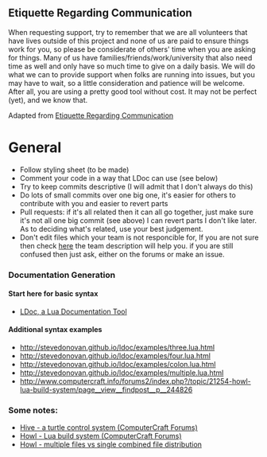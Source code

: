 ## Etiquette Regarding Communication
When requesting support, try to remember that we are all volunteers that have lives outside of this project and none of us are paid to ensure things work for you, so please be considerate of others' time when you are asking for things. Many of us have families/friends/work/university that also need time as well and only have so much time to give on a daily basis. We will do what we can to provide support when folks are running into issues, but you may have to wait, so a little consideration and patience will be welcome. After all, you are using a pretty good tool without cost. It may not be perfect (yet), and we know that.

Adapted from [Etiquette Regarding Communication](https://github.com/chocolatey/choco#etiquette-regarding-communication)

# General
* Follow styling sheet (to be made)
* Comment your code in a way that LDoc can use (see below)
* Try to keep commits descriptive (I will admit that I don't always do this)
* Do lots of small commits over one big one, it's easier for others to contribute with you and easier to revert parts
* Pull requests: if it's all related then it can all go together, just make sure it's not all one big commit (see above) I can revert parts I don't like later. As to deciding what's related, use your best judgement.
* Don't edit files which your team is not responcible for, If you are not sure then check [here](https://github.com/orgs/CC-Hive/teams) the team description will help you. if you are still confused then just ask, either on the forums or make an issue.

### Documentation Generation

#### Start here for basic syntax
 * [LDoc, a Lua Documentation Tool](http://stevedonovan.github.io/ldoc/manual/doc.md.html)

#### Additional syntax examples
 * http://stevedonovan.github.io/ldoc/examples/three.lua.html
 * http://stevedonovan.github.io/ldoc/examples/four.lua.html
 * http://stevedonovan.github.io/ldoc/examples/colon.lua.html
 * http://stevedonovan.github.io/ldoc/examples/multiple.lua.html
 * http://www.computercraft.info/forums2/index.php?/topic/21254-howl-lua-build-system/page__view__findpost__p__244826

### Some notes:
 * [Hive - a turtle control system (ComputerCraft Forums)](http://www.computercraft.info/forums2/index.php?/topic/22421-wip-mit-hive-a-turtle-control-system)
 * [Howl - Lua build system (ComputerCraft Forums)](http://www.computercraft.info/forums2/index.php?/topic/21254-howl-lua-build-system/)
 * [Howl - multiple files vs single combined file distribution](http://www.computercraft.info/forums2/index.php?/topic/24639-howl-multiple-files-vs-single-combined-file-distribution/)
